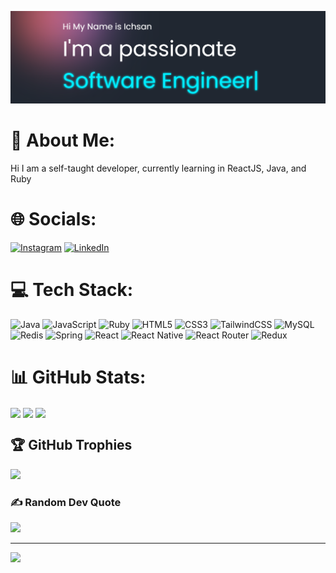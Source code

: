 ![ichsansandy](https://github.com/ichsansandy/ichsansandy/blob/main/Screenshot%202023-04-24%20100204.png)

# 💫 About Me:
Hi I am a self-taught developer, currently learning in ReactJS, Java, and Ruby 


# 🌐 Socials:
[![Instagram](https://img.shields.io/badge/Instagram-%23E4405F.svg?logo=Instagram&logoColor=white)](https://instagram.com/ichsans__) [![LinkedIn](https://img.shields.io/badge/LinkedIn-%230077B5.svg?logo=linkedin&logoColor=white)](https://linkedin.com/in/ichsans) 

# 💻 Tech Stack:
![Java](https://img.shields.io/badge/java-%23ED8B00.svg?style=for-the-badge&logo=java&logoColor=white) ![JavaScript](https://img.shields.io/badge/javascript-%23323330.svg?style=for-the-badge&logo=javascript&logoColor=%23F7DF1E) ![Ruby](https://img.shields.io/badge/ruby-%23CC342D.svg?style=for-the-badge&logo=ruby&logoColor=white) ![HTML5](https://img.shields.io/badge/html5-%23E34F26.svg?style=for-the-badge&logo=html5&logoColor=white) ![CSS3](https://img.shields.io/badge/css3-%231572B6.svg?style=for-the-badge&logo=css3&logoColor=white) ![TailwindCSS](https://img.shields.io/badge/tailwindcss-%2338B2AC.svg?style=for-the-badge&logo=tailwind-css&logoColor=white) ![MySQL](https://img.shields.io/badge/mysql-%2300f.svg?style=for-the-badge&logo=mysql&logoColor=white) ![Redis](https://img.shields.io/badge/redis-%23DD0031.svg?style=for-the-badge&logo=redis&logoColor=white) ![Spring](https://img.shields.io/badge/spring-%236DB33F.svg?style=for-the-badge&logo=spring&logoColor=white) ![React](https://img.shields.io/badge/react-%2320232a.svg?style=for-the-badge&logo=react&logoColor=%2361DAFB) ![React Native](https://img.shields.io/badge/react_native-%2320232a.svg?style=for-the-badge&logo=react&logoColor=%2361DAFB) ![React Router](https://img.shields.io/badge/React_Router-CA4245?style=for-the-badge&logo=react-router&logoColor=white) ![Redux](https://img.shields.io/badge/redux-%23593d88.svg?style=for-the-badge&logo=redux&logoColor=white)
# 📊 GitHub Stats:
<a>
  <img align="center" src="https://github-readme-stats.vercel.app/api?username=ichsansandy&theme=default&hide_border=false&include_all_commits=true&count_private=false&show_icons=true" />
</a>
<a>
  <img align="center" src="https://github-readme-streak-stats.herokuapp.com/?user=ichsansandy&theme=default&hide_border=false" />
</a>
<a>
  <img align="center" src="https://github-readme-stats.vercel.app/api/top-langs/?username=ichsansandy&theme=default&hide_border=false&include_all_commits=true&count_private=false&layout=compact" />
</a>

<!-- 
![](https://github-readme-stats.vercel.app/api?username=ichsansandy&theme=default&hide_border=false&include_all_commits=true&count_private=false&show_icons=true)<br/>
![](https://github-readme-streak-stats.herokuapp.com/?user=ichsansandy&theme=default&hide_border=false)<br/>
![](https://github-readme-stats.vercel.app/api/top-langs/?username=ichsansandy&theme=default&hide_border=false&include_all_commits=true&count_private=false&layout=compact)
-->

## 🏆 GitHub Trophies
![](https://github-profile-trophy.vercel.app/?username=ichsansandy&theme=gruvbox&no-frame=false&no-bg=false&margin-w=4)

### ✍️ Random Dev Quote
![](https://quotes-github-readme.vercel.app/api?type=horizontal&theme=radical)

---
[![](https://visitcount.itsvg.in/api?id=ichsansandy&icon=0&color=2)](https://visitcount.itsvg.in)

<!-- Proudly created with GPRM ( https://gprm.itsvg.in ) -->

